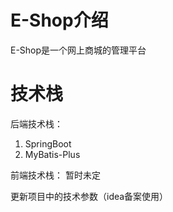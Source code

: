 # E-Shop介绍
E-Shop是一个网上商城的管理平台

# 技术栈
后端技术栈：
  1. SpringBoot
  2. MyBatis-Plus
  
前端技术栈：
  暂时未定

更新项目中的技术参数（idea备案使用）